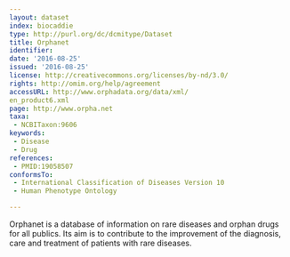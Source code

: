 ```yaml
---
layout: dataset
index: biocaddie
type: http://purl.org/dc/dcmitype/Dataset
title: Orphanet
identifier: 
date: '2016-08-25'
issued: '2016-08-25'
license: http://creativecommons.org/licenses/by-nd/3.0/
rights: http://omim.org/help/agreement
accessURL: http://www.orphadata.org/data/xml/
en_product6.xml
page: http://www.orpha.net
taxa:
 - NCBITaxon:9606
keywords:
 - Disease  
 - Drug 
references: 
 - PMID:19058507
conformsTo: 
 - International Classification of Diseases Version 10
 - Human Phenotype Ontology

---
```


Orphanet is a database of information on rare diseases and orphan drugs for all publics. Its aim is to contribute to the improvement of the diagnosis, care and treatment of patients with rare diseases.